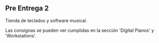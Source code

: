 Pre Entrega 2
---
Tienda de teclados y software musical.

Las consignas se pueden ver cumplidas en la sección 'Digital Pianos' y 'Workstations'.
